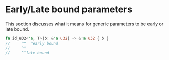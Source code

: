 # Early/Late bound parameters

This section discusses what it means for generic parameters to be early or late bound.

```rust
fn id_u32<'a, T>(b: &'a u32) -> &'a u32 { b }
//     ^^  ^early bound
//     ^^
//     ^^late bound
```